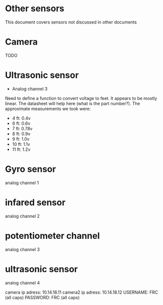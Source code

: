 Other sensors
=============

This document covers sensors not discussed in other documents

Camera
======

TODO


Ultrasonic sensor
=================

* Analog channel 3

Need to define a function to convert voltage to feet. It appears to be mostly
linear. The datasheet will help here (what is the part number?). The
approximate measurements we took were:

* 4 ft: 0.4v
* 6 ft: 0.6v
* 7 ft: 0.78v
* 8 ft: 0.9v
* 9 ft: 1.0v
* 10 ft: 1.1v
* 11 ft: 1.2v

Gyro sensor
=============
analog channel 1

infared sensor
================
analog channel 2

potentiometer channel
=======================
analog channel 3

ultrasonic sensor
==================
analog channel 4



camera ip adress: 10.14.18.11
camera2 ip adress: 10.14.18.12
USERNAME: FRC (all caps)
PASSWORD: FRC (all caps)